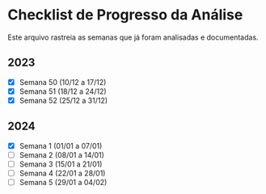 # Checklist de Progresso da Análise

Este arquivo rastreia as semanas que já foram analisadas e documentadas.

## 2023

- [x] Semana 50 (10/12 a 17/12)
- [x] Semana 51 (18/12 a 24/12)
- [x] Semana 52 (25/12 a 31/12)

## 2024

- [x] Semana 1 (01/01 a 07/01)
- [ ] Semana 2 (08/01 a 14/01)
- [ ] Semana 3 (15/01 a 21/01)
- [ ] Semana 4 (22/01 a 28/01)
- [ ] Semana 5 (29/01 a 04/02)
